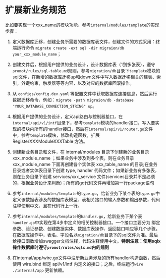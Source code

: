 # 扩展新业务规范
比如要实现一个xxx_name的模块功能，参考`internal/modules/template`的实现步骤：

1. 定义数据库迁移，创建业务所需要的数据库表文件，创建文件的方式采用：终端运行命令 `migrate create -ext sql -dir migraion/db your_xxx_module_name`；

2. 创建文件后，根据用户提供的业务设计，设计数据库表（1到多张表），遵守`promot/rules/sql-table.md`规则，参考`migration/db`目录下`template`模块的sql文件，在新增的数据库迁移up和down文件中写入数据迁移相关的建表、索引，外键约束，触发器等等内容，以及对应的数据库回滚操作。

3. 从 `configs/config.dev.yaml` 等配置文件中获取数据库连接信息，然后运行数据迁移命令，例如：`migrate -path migraion/db -database "YOUR_DATABASE_CONNECTION_STRING" up`。

4. 根据用户提供的业务设计，定义api路由与控制器接口，在`internal/api/v1/intf`目录下，参考`template`模块的handler接口，写入要实现的模块内所有的handler接口，然后在`internal/api/v1/router.go`文件中，参考`template`模块，修改构造函数，扩展 RegisterXXXModuleXXXTable 方法。

5. 创建新业务目录和文件，在 internal/modules 目录下创建新的业务目录 xxx_module_name ；如果业务中涉及到多个表，则在业务目录 xxx_module_name 下面再创建各个实体表 xxx_table_name 的目录;在业务目录或者实体表目录下创建 type, handler 代码文件；如果新业务有多张表，则在业务目录下创建 services/xxx_service 文件(services目录并不是必须的，根据业务设计来判断)；所有的go代码文件再增加第一行package语句

6. 参考`internal/modules/template`的`type.go`，给新业务下某个表的`type.go`中定义该数据表涉及的数据库表模型、表相关接口的输入参数和输出参数，代码注释使用中文，且在代码行上一行。

7. 参考`internal/modules/template`的`handler.go`，给新业务下某个表`handler.go`中实现在第4步中定义的相关控制器接口。一个接口主要分为 绑定参数、验证参数、创建数据实体、数据库表操作、返回接口响应等几个步骤。在数据库操作中，表名、字段名以`migration/db`目录下的sql文件为准。最后给接口函数增加swagger文档注释，代码注释使用中文。**特别注意：使用sqlx操作数据库时遵守`promot/rules/sqlx.md`内的规则**

8. 在internal/app/wire.go文件中注册新业务涉及的所有handler构造函数，然后使用 wire.bind 绑定 api/v1/intf 内定义的接口；之后，终端运行`wire ./internal/app` 更新依赖。
